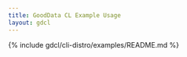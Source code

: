 ```yaml
---
title: GoodData CL Example Usage
layout: gdcl
---
```


{% include gdcl/cli-distro/examples/README.md %}